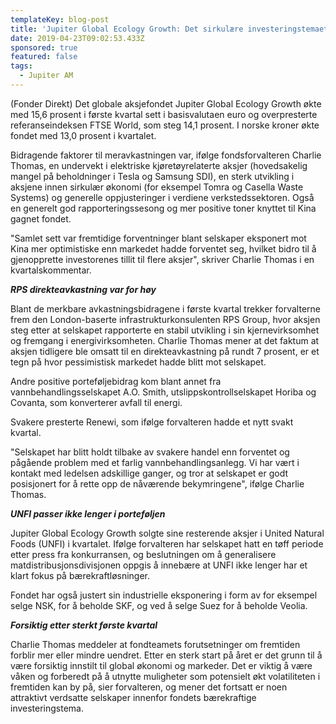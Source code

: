 ```yaml
---
templateKey: blog-post
title: 'Jupiter Global Ecology Growth: Det sirkulære investeringstemaet leverte i 1 kv'
date: 2019-04-23T09:02:53.433Z
sponsored: true
featured: false
tags:
  - Jupiter AM
---
```

(Fonder Direkt) Det globale aksjefondet Jupiter Global Ecology Growth økte med 15,6 prosent i første kvartal sett i basisvalutaen euro og overpresterte referanseindeksen FTSE World, som steg 14,1 prosent. I norske kroner økte fondet med 13,0 prosent i kvartalet.



Bidragende faktorer til meravkastningen var, ifølge fondsforvalteren Charlie Thomas, en undervekt i elektriske kjøretøyrelaterte aksjer (hovedsakelig mangel på beholdninger i Tesla og Samsung SDI), en sterk utvikling i aksjene innen sirkulær økonomi (for eksempel Tomra og Casella Waste Systems) og generelle oppjusteringer i verdiene verkstedssektoren. Også en generelt god rapporteringssesong og mer positive toner knyttet til Kina gagnet fondet.



"Samlet sett var fremtidige forventninger blant selskaper eksponert mot Kina mer optimistiske enn markedet hadde forventet seg, hvilket bidro til å gjenopprette investorenes tillit til flere aksjer", skriver Charlie Thomas i en kvartalskommentar.



**_RPS direkteavkastning var for høy_**



Blant de merkbare avkastningsbidragene i første kvartal trekker forvalterne frem den London-baserte infrastrukturkonsulenten RPS Group, hvor aksjen steg etter at selskapet rapporterte en stabil utvikling i sin kjernevirksomhet og fremgang i energivirksomheten. Charlie Thomas mener at det faktum at aksjen tidligere ble omsatt til en direkteavkastning på rundt 7 prosent, er et tegn på hvor pessimistisk markedet hadde blitt mot selskapet.



Andre positive porteføljebidrag kom blant annet fra vannbehandlingsselskapet A.O. Smith, utslippskontrollselskapet Horiba og Covanta, som konverterer avfall til energi.



Svakere presterte Renewi, som ifølge forvalteren hadde et nytt svakt kvartal.



"Selskapet har blitt holdt tilbake av svakere handel enn forventet og pågående problem med et farlig vannbehandlingsanlegg. Vi har vært i kontakt med ledelsen adskillige ganger, og tror at selskapet er godt posisjonert for å rette opp de nåværende bekymringene", ifølge Charlie Thomas.



**_UNFI passer ikke lenger i porteføljen_**



Jupiter Global Ecology Growth solgte sine resterende aksjer i United Natural Foods (UNFI) i kvartalet. Ifølge forvalteren har selskapet hatt en tøff periode etter press fra konkurransen, og beslutningen om å generalisere matdistribusjonsdivisjonen oppgis å innebære at UNFI ikke lenger har et klart fokus på bærekraftløsninger.



Fondet har også justert sin industrielle eksponering i form av for eksempel selge NSK, for å beholde SKF, og ved å selge Suez for å beholde Veolia.



**_Forsiktig etter sterkt første kvartal_**



Charlie Thomas meddeler at fondteamets forutsetninger om fremtiden forblir mer eller mindre uendret. Etter en sterk start på året er det grunn til å være forsiktig innstilt til global økonomi og markeder. Det er viktig å være våken og forberedt på å utnytte muligheter som potensielt økt volatiliteten i fremtiden kan by på, sier forvalteren, og mener det fortsatt er noen attraktivt verdsatte selskaper innenfor fondets bærekraftige investeringstema.
